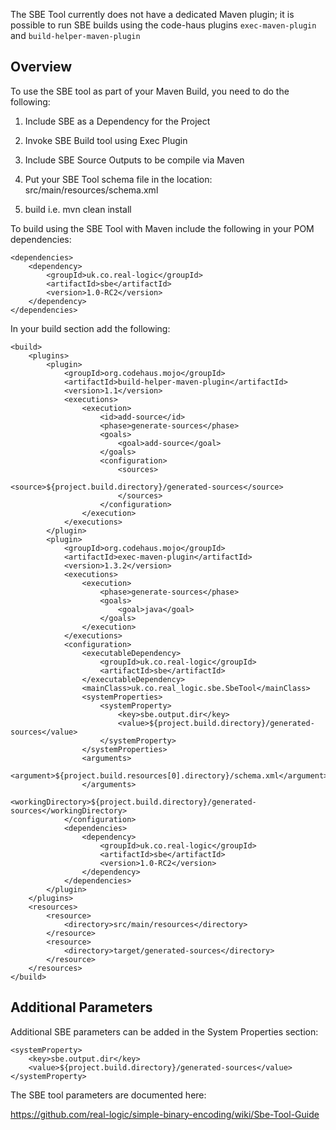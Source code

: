 The SBE Tool currently does not have a dedicated Maven plugin; it is possible to run SBE builds 
using the code-haus plugins <code>exec-maven-plugin</code> and <code>build-helper-maven-plugin</code>

## Overview
To use the SBE tool as part of your Maven Build, you need to do the following:

1. Include SBE as a Dependency for the Project

1. Invoke SBE Build tool using Exec Plugin 

1. Include SBE Source Outputs to be compile via Maven 

1. Put your SBE Tool schema file in the location: src/main/resources/schema.xml

1. build i.e. mvn clean install 

To build using the SBE Tool with Maven include the following in your POM dependencies: 

	<dependencies>
		<dependency>
			<groupId>uk.co.real-logic</groupId>
			<artifactId>sbe</artifactId>
			<version>1.0-RC2</version>
		</dependency>
	</dependencies>

In your build section add the following: 

    <build>
		<plugins>
			<plugin>
				<groupId>org.codehaus.mojo</groupId>
				<artifactId>build-helper-maven-plugin</artifactId>
				<version>1.1</version>
				<executions>
					<execution>
						<id>add-source</id>
						<phase>generate-sources</phase>
						<goals>
							<goal>add-source</goal>
						</goals>
						<configuration>
							<sources>
								<source>${project.build.directory}/generated-sources</source>
							</sources>
						</configuration>
					</execution>
				</executions>
			</plugin>
			<plugin>
				<groupId>org.codehaus.mojo</groupId>
				<artifactId>exec-maven-plugin</artifactId>
				<version>1.3.2</version>
				<executions>
					<execution>
						<phase>generate-sources</phase>
						<goals>
							<goal>java</goal>
						</goals>
					</execution>
				</executions>
				<configuration>
					<executableDependency>
						<groupId>uk.co.real-logic</groupId>
						<artifactId>sbe</artifactId>
					</executableDependency>
					<mainClass>uk.co.real_logic.sbe.SbeTool</mainClass>
					<systemProperties>
						<systemProperty>
							<key>sbe.output.dir</key>
							<value>${project.build.directory}/generated-sources</value>
						</systemProperty>
					</systemProperties>
					<arguments>
						<argument>${project.build.resources[0].directory}/schema.xml</argument>
					</arguments>
					<workingDirectory>${project.build.directory}/generated-sources</workingDirectory>
				</configuration>
				<dependencies>
					<dependency>
						<groupId>uk.co.real-logic</groupId>
						<artifactId>sbe</artifactId>
						<version>1.0-RC2</version>
					</dependency>
				</dependencies>
			</plugin>
		</plugins>
		<resources>
			<resource>
				<directory>src/main/resources</directory>
			</resource>
			<resource>
				<directory>target/generated-sources</directory>
			</resource>
		</resources>
	</build>

## Additional Parameters

Additional SBE parameters can be added in the System Properties section: 

	<systemProperty>
		<key>sbe.output.dir</key>
		<value>${project.build.directory}/generated-sources</value>
	</systemProperty>

The SBE tool parameters are documented here:

https://github.com/real-logic/simple-binary-encoding/wiki/Sbe-Tool-Guide